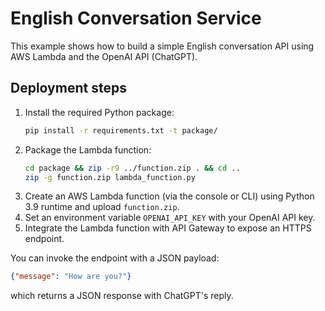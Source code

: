 # English Conversation Service

This example shows how to build a simple English conversation API using AWS Lambda and the OpenAI API (ChatGPT).

## Deployment steps

1. Install the required Python package:
   ```bash
   pip install -r requirements.txt -t package/
   ```
2. Package the Lambda function:
   ```bash
   cd package && zip -r9 ../function.zip . && cd ..
   zip -g function.zip lambda_function.py
   ```
3. Create an AWS Lambda function (via the console or CLI) using Python 3.9 runtime and upload `function.zip`.
4. Set an environment variable `OPENAI_API_KEY` with your OpenAI API key.
5. Integrate the Lambda function with API Gateway to expose an HTTPS endpoint.

You can invoke the endpoint with a JSON payload:
```json
{"message": "How are you?"}
```
which returns a JSON response with ChatGPT's reply.
